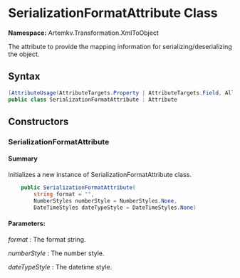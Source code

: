# SerializationFormatAttribute Class

**Namespace:** Artemkv.Transformation.XmlToObject

The attribute to provide the mapping information for serializing/deserializing the object.

## Syntax

```csharp
[AttributeUsage(AttributeTargets.Property | AttributeTargets.Field, AllowMultiple = false, Inherited = true)]
public class SerializationFormatAttribute : Attribute
```

## Constructors

### SerializationFormatAttribute

#### Summary

Initializes a new instance of SerializationFormatAttribute class.

```csharp
	public SerializationFormatAttribute(
		string format = "", 
		NumberStyles numberStyle = NumberStyles.None, 
		DateTimeStyles dateTypeStyle = DateTimeStyles.None)
```

#### Parameters:

_format_
: The format string.

_numberStyle_
: The number style.

_dateTypeStyle_
: The datetime style.